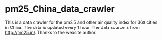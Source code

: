 # pm25_China_data_crawler

This is a data crawler for the pm2.5 and other air quality index for 369 cities in China. The data is updated every 1 hour. 
The data source is from http://pm25.in/. Thanks to the website author. 
